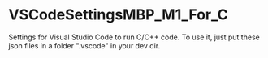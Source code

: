 # VSCodeSettingsMBP_M1_For_C
Settings for Visual Studio Code to run C/C++ code.
To use it, just put these json files in a folder ".vscode" in your dev dir.
